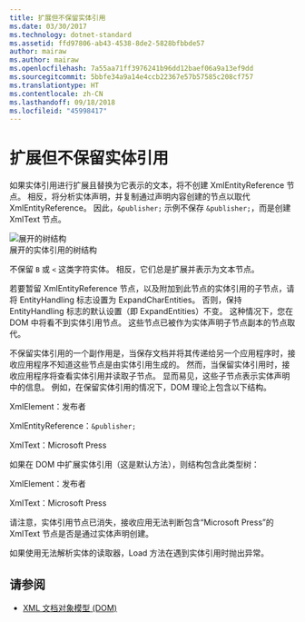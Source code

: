 ```yaml
---
title: 扩展但不保留实体引用
ms.date: 03/30/2017
ms.technology: dotnet-standard
ms.assetid: ffd97806-ab43-4538-8de2-5828bfbbde57
author: mairaw
ms.author: mairaw
ms.openlocfilehash: 7a55aa71ff3976241b96dd12baef06a9a13ef9dd
ms.sourcegitcommit: 5bbfe34a9a14e4ccb22367e57b57585c208cf757
ms.translationtype: HT
ms.contentlocale: zh-CN
ms.lasthandoff: 09/18/2018
ms.locfileid: "45998417"
---
```

# <a name="entity-references-are-expanded-and-not-preserved"></a>扩展但不保留实体引用
如果实体引用进行扩展且替换为它表示的文本，将不创建 XmlEntityReference 节点。 相反，将分析实体声明，并复制通过声明内容创建的节点以取代 XmlEntityReference。 因此，`&publisher;` 示例不保存 `&publisher;`，而是创建 XmlText 节点。  
  
 ![展开的树结构](../../../../docs/standard/data/xml/media/xmlentityref-expanded-nodes.gif "xmlentityref_expanded_nodes")  
展开的实体引用的树结构  
  
 不保留 `B` 或 `<` 这类字符实体。 相反，它们总是扩展并表示为文本节点。  
  
 若要暂留 XmlEntityReference 节点，以及附加到此节点的实体引用的子节点，请将 EntityHandling 标志设置为 ExpandCharEntities。 否则，保持 EntityHandling 标志的默认设置（即 ExpandEntities）不变。 这种情况下，您在 DOM 中将看不到实体引用节点。 这些节点已被作为实体声明子节点副本的节点取代。  
  
 不保留实体引用的一个副作用是，当保存文档并将其传递给另一个应用程序时，接收应用程序不知道这些节点是由实体引用生成的。 然而，当保留实体引用时，接收应用程序将查看实体引用并读取子节点。 显而易见，这些子节点表示实体声明中的信息。 例如，在保留实体引用的情况下，DOM 理论上包含以下结构。  
  
 XmlElement：发布者  
  
 XmlEntityReference：`&publisher;`  
  
 XmlText：Microsoft Press  
  
 如果在 DOM 中扩展实体引用（这是默认方法），则结构包含此类型树：  
  
 XmlElement：发布者  
  
 XmlText：Microsoft Press  
  
 请注意，实体引用节点已消失，接收应用无法判断包含“Microsoft Press”的 XmlText 节点是否是通过实体声明创建。  
  
 如果使用无法解析实体的读取器，Load 方法在遇到实体引用时抛出异常。  
  
## <a name="see-also"></a>请参阅

- [XML 文档对象模型 (DOM)](../../../../docs/standard/data/xml/xml-document-object-model-dom.md)
